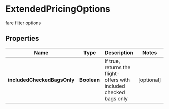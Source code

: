 

# ExtendedPricingOptions

fare filter options

## Properties

| Name | Type | Description | Notes |
|------------ | ------------- | ------------- | -------------|
|**includedCheckedBagsOnly** | **Boolean** | If true, returns the flight-offers with included checked bags only |  [optional] |



